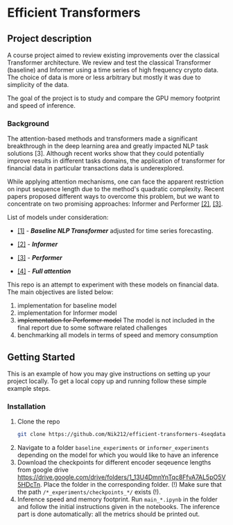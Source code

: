 # Efficient Transformers

## Project description
A course project aimed to review existing improvements over the classical Transformer architecture. We review and test the classical Transformer (baseline) and Informer using a time series of high frequency crypto data. The choice of data is more or less arbitrary but mostly it was due to simplicity of the data.

The goal of the project is to study and compare the GPU memory footprint and speed of inference.

### Background
The attention-based methods and transformers made a significant breakthrough in the deep learning area and greatly impacted NLP task solutions [3]. Although recent works show that they could potentially improve results in different tasks domains, the application of transformer for financial data in particular transactions data is underexplored.

While applying attention mechanisms, one can face the apparent restriction on input sequence length due to the method's quadratic complexity. Recent papers proposed different ways to overcome this problem, but we want to concentrate on two promising approaches: Informer and Performer [[2]](https://arxiv.org/abs/2109.00301), [[3]](https://arxiv.org/abs/2009.14794).

List of models under consideration:

- [[1]](https://arxiv.org/abs/2001.08317) - ***Baseline NLP Transformer*** adjusted for time series forecasting.

- [[2]](https://arxiv.org/abs/2109.00301) - ***Informer*** 

- [[3]](https://arxiv.org/abs/2009.14794) - ***Performer*** 

- [[4]](https://arxiv.org/abs/1706.03762) - ***Full attention*** 

This repo is an attempt to experiment with these models on financial data. The main objectives are listed below:

1) implementation for baseline model
2) implementation for Informer model
3) ~~implementation for Performer model~~ The model is not included in the final report due to some software related challenges
4) benchmarking all models in terms of speed and memory consumption

## Getting Started

This is an example of how you may give instructions on setting up your project locally.
To get a local copy up and running follow these simple example steps.

### Installation

1. Clone the repo
   ```sh
   git clone https://github.com/Nik212/efficient-transformers-4seqdata.git
   ```
2. Navigate to a folder ```baseline_experiments``` or ```informer_experiments``` depending on the model for which you would like to have an inference
3. Download the checkpoints for different encoder seqeuence lengths from google drive https://drive.google.com/drive/folders/1_13U4DmnYnTqc8FfvA7AL5pO5V5HDcTn. Place the folder in the corresponding folder. (!) Make sure that the path ```/*_experiments/checkpoints_*/``` exists (!). 
4. Inference speed and memory footprint. Run ```main_*.ipynb``` in the folder and follow the initial instructions given in the notebooks. The inference part is done automatically: all the metrics should be printed out.

